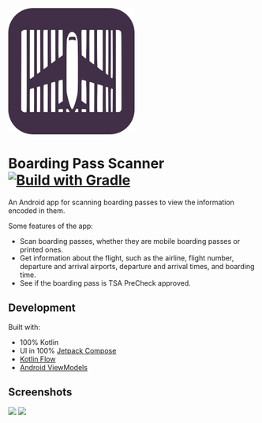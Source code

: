 <img src="./play_store_512_rounded.webp" width="256"/>

# Boarding Pass Scanner [![Build with Gradle](https://github.com/amandeepg/BoardingPassScanner/actions/workflows/gradle.yml/badge.svg)](https://github.com/amandeepg/BoardingPassScanner/actions/workflows/gradle.yml)

An Android app for scanning boarding passes to view the information encoded in them.

Some features of the app:
* Scan boarding passes, whether they are mobile boarding passes or printed ones.
* Get information about the flight, such as the airline, flight number, departure and arrival airports, departure and arrival times, and boarding time.
* See if the boarding pass is TSA PreCheck approved.

## Development
Built with:
* 100% Kotlin
* UI in 100% [Jetpack Compose](https://developer.android.com/jetpack/compose)
* [Kotlin Flow](https://kotlinlang.org/docs/flow.html)
* [Android ViewModels](https://developer.android.com/topic/libraries/architecture/viewmodel)

## Screenshots
<img src="./screenshots/1.webp" width="400"/> <img src="./screenshots/2.webp" width="400"/>
